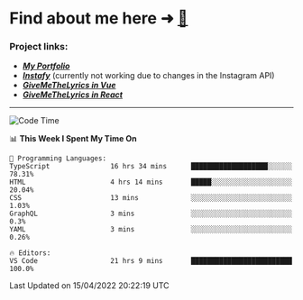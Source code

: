 # Find about me here ➜ [🧑](https://pauabella.dev)

### Project links:
- ***[My Portfolio](https://pauabella.dev)***
- ***[Instafy](https://instafy.me)*** (currently not working due to changes in the Instagram API)
- ***[GiveMeTheLyrics in Vue](https://lyrics.pauabella.dev)***
- ***[GiveMeTheLyrics in React](https://pauabella.dev/GiveMeTheLyrics)***

---
<!--START_SECTION:waka-->
![Code Time](http://img.shields.io/badge/Code%20Time-954%20hrs%2019%20mins-blue)

📊 **This Week I Spent My Time On** 

```text
💬 Programming Languages: 
TypeScript               16 hrs 34 mins      ███████████████████░░░░░░   78.31% 
HTML                     4 hrs 14 mins       █████░░░░░░░░░░░░░░░░░░░░   20.04% 
CSS                      13 mins             ░░░░░░░░░░░░░░░░░░░░░░░░░   1.03% 
GraphQL                  3 mins              ░░░░░░░░░░░░░░░░░░░░░░░░░   0.3% 
YAML                     3 mins              ░░░░░░░░░░░░░░░░░░░░░░░░░   0.26%

🔥 Editors: 
VS Code                  21 hrs 9 mins       █████████████████████████   100.0%

```


 Last Updated on 15/04/2022 20:22:19 UTC
<!--END_SECTION:waka-->
